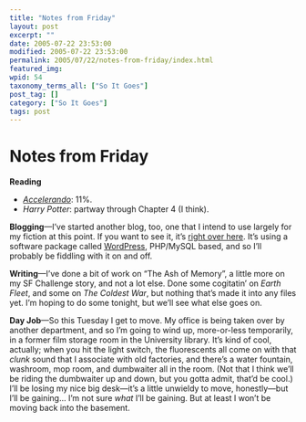 ```yaml
---
title: "Notes from Friday"
layout: post
excerpt: ""
date: 2005-07-22 23:53:00
modified: 2005-07-22 23:53:00
permalink: 2005/07/22/notes-from-friday/index.html
featured_img: 
wpid: 54
taxonomy_terms_all: ["So It Goes"]
post_tag: []
category: ["So It Goes"]
tags: post
---
```


# Notes from Friday

**Reading**

- *[Accelerando](http://www.accelerando.org/)*: 11%.
- *Harry Potter*: partway through Chapter 4 (I think).

**Blogging**—I’ve started another blog, too, one that I intend to use largely for my fiction at this point. If you want to see it, it’s [right over here](http://pjohanneson.dotgeek.org/blog/). It’s using a software package called [WordPress](http://www.wordpress.org/), PHP/MySQL based, and so I’ll probably be fiddling with it on and off.

**Writing**—I’ve done a bit of work on “The Ash of Memory”, a little more on my SF Challenge story, and not a lot else. Done some cogitatin’ on *Earth Fleet*, and some on *The Coldest War*, but nothing that’s made it into any files yet. I’m hoping to do some tonight, but we’ll see what else goes on.

**Day Job**—So this Tuesday I get to move. My office is being taken over by another department, and so I’m going to wind up, more-or-less temporarily, in a former film storage room in the University library. It’s kind of cool, actually; when you hit the light switch, the fluorescents all come on with that *clunk* sound that I associate with old factories, and there’s a water fountain, washroom, mop room, and dumbwaiter all in the room. (Not that I think we’ll be riding the dumbwaiter up and down, but you gotta admit, that’d be cool.) I’ll be losing my nice big desk—it’s a little unwieldy to move, honestly—but I’ll be gaining… I’m not sure *what* I’ll be gaining. But at least I won’t be moving back into the basement.